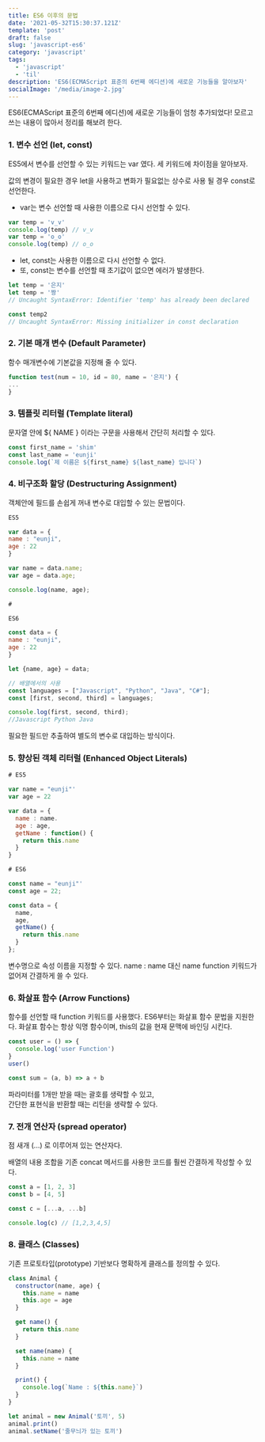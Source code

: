 ```yaml
---
title: ES6 이후의 문법
date: '2021-05-32T15:30:37.121Z'
template: 'post'
draft: false
slug: 'javascript-es6'
category: 'javascript'
tags:
  - 'javascript'
  - 'til'
description: 'ES6(ECMAScript 표준의 6번째 에디션)에 새로운 기능들을 알아보자'
socialImage: '/media/image-2.jpg'
---
```


ES6(ECMAScript 표준의 6번째 에디션)에 새로운 기능들이 엄청 추가되었다!
모르고 쓰는 내용이 많아서 정리를 해보려 한다.

### 1. 변수 선언 (let, const)

ES5에서 변수를 선언할 수 있는 키워드는 var 였다.
세 키워드에 차이점을 알아보자.

값의 변경이 필요한 경우 let을 사용하고 변화가 필요없는 상수로 사용 될 경우 const로 선언한다.

- var는 변수 선언할 때 사용한 이름으로 다시 선언할 수 있다.

```javascript
var temp = 'v_v'
console.log(temp) // v_v
var temp = 'o_o'
console.log(temp) // o_o
```

- let, const는 사용한 이름으로 다시 선언할 수 없다.
- 또, const는 변수를 선언할 때 초기값이 없으면 에러가 발생한다.

```javascript
let temp = '은지'
let temp = '짱'
// Uncaught SyntaxError: Identifier 'temp' has already been declared

const temp2
// Uncaught SyntaxError: Missing initializer in const declaration
```

### 2. 기본 매개 변수 (Default Parameter)

함수 매개변수에 기본값을 지정해 줄 수 있다.

```javascript
function test(num = 10, id = 80, name = '은지') {
...
}
```

### 3. 템플릿 리터럴 (Template literal)

문자열 안에 ${ NAME } 이라는 구문을 사용해서 간단히 처리할 수 있다.

```javascript
const first_name = 'shim'
const last_name = 'eunji'
console.log(`제 이름은 ${first_name} ${last_name} 입니다`)
```

### 4. 비구조화 할당 (Destructuring Assignment)

객체안에 필드를 손쉽게 꺼내 변수로 대입할 수 있는 문법이다.

```javascript
ES5

var data = {
name : "eunji",
age : 22
}

var name = data.name;
var age = data.age;

console.log(name, age);

#

ES6

const data = {
name : "eunji",
age : 22
}

let {name, age} = data;

// 배열에서의 사용
const languages = ["Javascript", "Python", "Java", "C#"];
const [first, second, third] = languages;

console.log(first, second, third);
//Javascript Python Java
```

필요한 필드만 추출하여 별도의 변수로 대입하는 방식이다.

### 5. 향상된 객체 리터럴 (Enhanced Object Literals)

```javascript
# ES5

var name = "eunji"'
var age = 22

var data = {
  name : name.
  age : age,
  getName : function() {
    return this.name
  }
}

# ES6

const name = "eunji"'
const age = 22;

const data = {
  name,
  age,
  getName() {
    return this.name
  }
};
```

변수명으로 속성 이름을 지정할 수 있다. name : name 대신 name
function 키워드가 없어져 간결하게 쓸 수 있다.

### 6. 화살표 함수 (Arrow Functions)

함수를 선언할 때 function 키워드를 사용했다. ES6부터는 화살표 함수 문법을 지원한다. 화살표 함수는 항상 익명 함수이며, this의 값을 현재 문맥에 바인딩 시킨다.

```javascript
const user = () => {
  console.log('user Function')
}
user()

const sum = (a, b) => a + b
```

파라미터를 1개만 받을 때는 괄호를 생략할 수 있고,  
간단한 표현식을 반환할 때는 리턴을 생략할 수 있다.

### 7. 전개 연산자 (spread operator)

점 새개 (...) 로 이루어져 있는 연산자다.

배열의 내용 조합을 기존 concat 메서드를 사용한 코드를 훨씬 간결하게 작성할 수 있다.

```javascript
const a = [1, 2, 3]
const b = [4, 5]

const c = [...a, ...b]

console.log(c) // [1,2,3,4,5]
```

### 8. 클래스 (Classes)

기존 프로토타입(prototype) 기반보다 명확하게 클래스를 정의할 수 있다.

```javascript
class Animal {
  constructor(name, age) {
    this.name = name
    this.age = age
  }

  get name() {
    return this.name
  }

  set name(name) {
    this.name = name
  }

  print() {
    console.log(`Name : ${this.name}`)
  }
}

let animal = new Animal('토끼', 5)
animal.print()
animal.setName('줄무늬가 있는 토끼')
```
